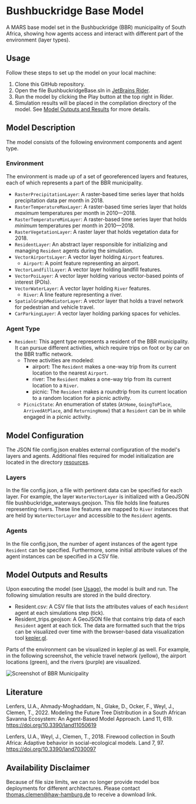 # Bushbuckridge Base Model

A MARS base model set in the Bushbuckridge (BBR) municipality of South Africa, showing how agents access and interact with different part of the environment (layer types).

## Usage

Follow these steps to set up the model on your local machine:

1. Clone this GitHub repository.
2. Open the file BushbuckridgeBase.sln in [JetBrains Rider](https://www.jetbrains.com/rider/).
3. Run the model by clicking the Play button at the top right in Rider.
4. Simulation results will be placed in the compilation directory of the model. See [Model Outputs and Results](#model-outputs-and-results) for more details.

## Model Description

The model consists of the following environment components and agent type.

### Environment

The environment is made up of a set of georeferenced layers and features, each of which represents a part of the BBR municipality.

- `RasterPrecipitationLayer`: A raster-based time series layer that holds precipitation data per month in 2018.
- `RasterTemperatureMaxLayer`: A raster-based time series layer that holds *maximum* temperatures per month in 2010&mdash;2018.
- `RasterTemperatureMinLayer`: A raster-based time series layer that holds *minimum* temperatures per month in 2010&mdash;2018.
- `RasterVegetationLayer`: A raster layer that holds vegetation data for 2018.
- `ResidentLayer`: An abstract layer responsible for initializing and managing `Resident` agents during the simulation.
- `VectorAirportsLayer`: A vector layer holding `Airport` features.
  - `Airport`: A point feature representing an airport.
- `VectorLandfillLayer`: A vector layer holding landfill features.
- `VectorPoiLayer`: A vector layer holding various vector-based points of interest (POIs).
- `VectorWaterLayer`: A vector layer holding `River` features.
  - `River`: A line feature representing a river.
- `SpatialGraphMediatorLayer`: A vector layer that holds a travel network for pedestrian and vehicle travel.
- `CarParkingLayer`: A vector layer holding parking spaces for vehicles.

### Agent Type

- `Resident`: This agent type represents a resident of the BBR municipality. It can pursue different activities, which require trips on foot or by car on the BBR traffic network.
  - Three activities are modeled:
    - airport: The `Resident` makes a one-way trip from its current location to the nearest `Airport`.
    - river: The `Resident` makes a one-way trip from its current location to a `River`.
    - picnic: The `Resident` makes a roundtrip from its current location to a random location for a picnic activity.
  - `PicnicState`: An enumeration of states (`AtHome`, `GoingToPlace`, `ArrivedAtPlace`, and `ReturningHome`) that a `Resident` can be in while engaged in a picnic activity.

## Model Configuration

The JSON file config.json enables external configuration of the model's layers and agents. Additional files required for model initialization are located in the directory [resources](./Scenarios/BushbuckridgeBaseBox/resources).

### Layers

In the file config.json, a file with pertinent data can be specified for each layer. For example, the layer `WaterVectorLayer` is initialized with a GeoJSON file bushbuckridge_waterways.geojson. This file holds line features representing rivers. These line features are mapped to `River` instances that are held by `WaterVectorLayer` and accessible to the `Resident` agents.

### Agents

In the file config.json, the number of agent instances of the agent type `Resident` can be specified. Furthermore, some initial attribute values of the agent instances can be specified in a CSV file.

## Model Outputs and Results

Upon executing the model (see [Usage](#usage)), the model is built and run. The following simulation results are stored in the build directory.

- Resident.csv: A CSV file that lists the attributes values of each `Resident` agent at each simulations step (tick).
- Resident_trips.geojson: A GeoJSON file that contains trip data of each `Resident` agent at each tick. The data are formatted such that the trips can be visualized over time with the browser-based data visualization tool [kepler.gl](https://kepler.gl).

Parts of the environment can be visualized in kepler.gl as well. For example, in the following screenshot, the vehicle travel network (yellow), the airport locations (green), and the rivers (purple) are visualized.

![Screenshot of BBR Municipality](https://github.com/MARS-Group-HAW/model-bbr-base/blob/main/docs/bbr_screenshot.png "Screenshot of the BBR Municipality showing the vehicle travel network, airport locations, and rivers")

## Literature

Lenfers, U.A., Ahmady-Moghaddam, N., Glake, D., Ocker, F., Weyl, J., Clemen, T., 2022. Modeling the Future Tree Distribution in a South African Savanna Ecosystem: An Agent-Based Model Approach. Land 11, 619. <https://doi.org/10.3390/land11050619>

Lenfers, U.A., Weyl, J., Clemen, T., 2018. Firewood collection in South Africa: Adaptive behavior in social-ecological models. Land 7, 97. <https://doi.org/10.3390/land7030097>

## Availability Disclaimer

Because of file size limits, we can no longer provide model box deployments for different architectures.
Please contact [thomas.clemen@haw-hamburg.de](mailto:thomas.clemen@haw-hamburg.de) to receive a download link.

